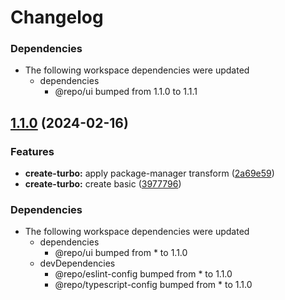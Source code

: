 # Changelog

### Dependencies

* The following workspace dependencies were updated
  * dependencies
    * @repo/ui bumped from 1.1.0 to 1.1.1

## [1.1.0](https://github.com/0xdbe/turborepo-test/compare/web-v1.0.0...web-v1.1.0) (2024-02-16)


### Features

* **create-turbo:** apply package-manager transform ([2a69e59](https://github.com/0xdbe/turborepo-test/commit/2a69e594ef9b177eb1a452d66f73e0dd4c9b82e4))
* **create-turbo:** create basic ([3977796](https://github.com/0xdbe/turborepo-test/commit/39777960ef9afa7f1160f8da8e6c7132f03db137))


### Dependencies

* The following workspace dependencies were updated
  * dependencies
    * @repo/ui bumped from * to 1.1.0
  * devDependencies
    * @repo/eslint-config bumped from * to 1.1.0
    * @repo/typescript-config bumped from * to 1.1.0
